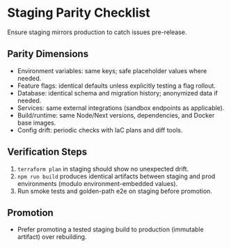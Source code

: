 # Staging Parity Checklist

Ensure staging mirrors production to catch issues pre-release.

## Parity Dimensions

- Environment variables: same keys; safe placeholder values where needed.
- Feature flags: identical defaults unless explicitly testing a flag rollout.
- Database: identical schema and migration history; anonymized data if needed.
- Services: same external integrations (sandbox endpoints as applicable).
- Build/runtime: same Node/Next versions, dependencies, and Docker base images.
- Config drift: periodic checks with IaC plans and diff tools.

## Verification Steps

1. `terraform plan` in staging should show no unexpected drift.
2. `npm run build` produces identical artifacts between staging and prod environments (modulo environment-embedded values).
3. Run smoke tests and golden-path e2e on staging before promotion.

## Promotion

- Prefer promoting a tested staging build to production (immutable artifact) over rebuilding.
